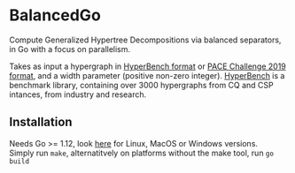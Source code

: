 # BalancedGo
Compute Generalized Hypertree Decompositions via balanced separators, in Go with a focus on parallelism. 

Takes as input a hypergraph in [HyperBench format](http://hyperbench.dbai.tuwien.ac.at/downloads/manual.pdf) or [PACE Challenge 2019 format](https://pacechallenge.org/2019/htd/htd_format/), and a width parameter (positive non-zero integer). 
[HyperBench](http://hyperbench.dbai.tuwien.ac.at/) is a benchmark library, containing over 3000 hypergraphs from CQ and CSP intances, from industry and research. 

## Installation
Needs Go >= 1.12, look [here](https://golang.org/dl/) for Linux, MacOS or Windows versions.   
Simply run `make`, alternatitvely on platforms without the make tool, run `go build`
  



